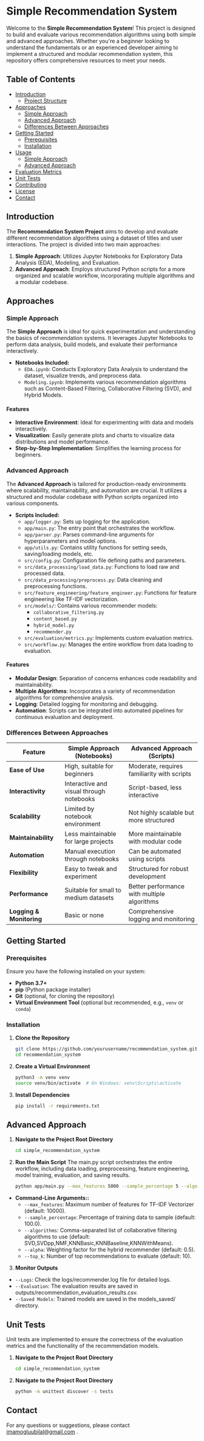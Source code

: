 # Simple Recommendation System

Welcome to the **Simple Recommendation System**! This project is designed to build and evaluate various recommendation algorithms using both simple and advanced approaches. Whether you're a beginner looking to understand the fundamentals or an experienced developer aiming to implement a structured and modular recommendation system, this repository offers comprehensive resources to meet your needs.

## Table of Contents

- [Introduction](#introduction)
  - [Project Structure](#project-structure)
- [Approaches](#approaches)
  - [Simple Approach](#simple-approach)
  - [Advanced Approach](#advanced-approach)
  - [Differences Between Approaches](#differences-between-approaches)
- [Getting Started](#getting-started)
  - [Prerequisites](#prerequisites)
  - [Installation](#installation)
- [Usage](#usage)
  - [Simple Approach](#simple-approach-1)
  - [Advanced Approach](#advanced-approach-1)
- [Evaluation Metrics](#evaluation-metrics)
- [Unit Tests](#unit-tests)
- [Contributing](#contributing)
- [License](#license)
- [Contact](#contact)

## Introduction

The **Recommendation System Project** aims to develop and evaluate different recommendation algorithms using a dataset of titles and user interactions. The project is divided into two main approaches:

1. **Simple Approach**: Utilizes Jupyter Notebooks for Exploratory Data Analysis (EDA), Modeling, and Evaluation.
2. **Advanced Approach**: Employs structured Python scripts for a more organized and scalable workflow, incorporating multiple algorithms and a modular codebase.


## Approaches

### Simple Approach

The **Simple Approach** is ideal for quick experimentation and understanding the basics of recommendation systems. It leverages Jupyter Notebooks to perform data analysis, build models, and evaluate their performance interactively.

- **Notebooks Included:**
  - `EDA.ipynb`: Conducts Exploratory Data Analysis to understand the dataset, visualize trends, and preprocess data.
  - `Modeling.ipynb`: Implements various recommendation algorithms such as Content-Based Filtering, Collaborative Filtering (SVD), and Hybrid Models.

#### Features

- **Interactive Environment**: Ideal for experimenting with data and models interactively.
- **Visualization**: Easily generate plots and charts to visualize data distributions and model performance.
- **Step-by-Step Implementation**: Simplifies the learning process for beginners.

### Advanced Approach

The **Advanced Approach** is tailored for production-ready environments where scalability, maintainability, and automation are crucial. It utilizes a structured and modular codebase with Python scripts organized into various components.

- **Scripts Included:**
  - `app/logger.py`: Sets up logging for the application.
  - `app/main.py`: The entry point that orchestrates the workflow.
  - `app/parser.py`: Parses command-line arguments for hyperparameters and model options.
  - `app/utils.py`: Contains utility functions for setting seeds, saving/loading models, etc.
  - `src/config.py`: Configuration file defining paths and parameters.
  - `src/data_processing/load_data.py`: Functions to load raw and processed data.
  - `src/data_processing/preprocess.py`: Data cleaning and preprocessing functions.
  - `src/feature_engineering/feature_engineer.py`: Functions for feature engineering like TF-IDF vectorization.
  - `src/models/`: Contains various recommender models:
    - `collaborative_filtering.py`
    - `content_based.py`
    - `hybrid_model.py`
    - `recommender.py`
  - `src/evaluation/metrics.py`: Implements custom evaluation metrics.
  - `src/workflow.py`: Manages the entire workflow from data loading to evaluation.
  
#### Features

- **Modular Design**: Separation of concerns enhances code readability and maintainability.
- **Multiple Algorithms**: Incorporates a variety of recommendation algorithms for comprehensive analysis.
- **Logging**: Detailed logging for monitoring and debugging.
- **Automation**: Scripts can be integrated into automated pipelines for continuous evaluation and deployment.

### Differences Between Approaches

| Feature                | Simple Approach (Notebooks)            | Advanced Approach (Scripts)               |
|------------------------|----------------------------------------|-------------------------------------------|
| **Ease of Use**        | High, suitable for beginners          | Moderate, requires familiarity with scripts |
| **Interactivity**      | Interactive and visual through notebooks | Script-based, less interactive          |
| **Scalability**        | Limited by notebook environment        | Not highly scalable but more structured  |
| **Maintainability**    | Less maintainable for large projects   | More maintainable with modular code      |
| **Automation**         | Manual execution through notebooks     | Can be automated using scripts            |
| **Flexibility**        | Easy to tweak and experiment           | Structured for robust development         |
| **Performance**        | Suitable for small to medium datasets  | Better performance with multiple algorithms |
| **Logging & Monitoring** | Basic or none                          | Comprehensive logging and monitoring      |

## Getting Started

### Prerequisites

Ensure you have the following installed on your system:

- **Python 3.7+**
- **pip** (Python package installer)
- **Git** (optional, for cloning the repository)
- **Virtual Environment Tool** (optional but recommended, e.g., `venv` or `conda`)

### Installation

1. **Clone the Repository**

   ```bash
   git clone https://github.com/yourusername/recommendation_system.git
   cd recommendation_system
   ```
2. **Create a Virtual Environment**

    ```bash
    python3 -m venv venv
    source venv/bin/activate  # On Windows: venv\Scripts\activate
    ```
   
3. **Install Dependencies**

    ```bash
    pip install -r requirements.txt
    ```

## Advanced Approach

1. **Navigate to the Project Root Directory**

   ```bash
   cd simple_recommendation_system
   ```
2. **Run the Main Script**
The main.py script orchestrates the entire workflow, including data loading, preprocessing, feature engineering, model training, evaluation, and saving results.

    ```bash
    python app/main.py --max_features 5000 --sample_percentage 5 --algorithms SVD --alpha 0.5 --top_k 10
    ```
- **Command-Line Arguments::**
  - `--max_features`: Maximum number of features for TF-IDF Vectorizer (default: 10000).
  - `--sample_percentage`: Percentage of training data to sample (default: 100.0).
  - `--algorithms`: Comma-separated list of collaborative filtering algorithms to use (default: SVD,SVDpp,NMF,KNNBasic,KNNBaseline,KNNWithMeans).
  - `--alpha`: Weighting factor for the hybrid recommender (default: 0.5).
  - `--top_k`: Number of top recommendations to evaluate (default: 10).

3. **Monitor Outputs**

  - `--Logs`: Check the logs/recommender.log file for detailed logs.
  - `--Evaluation`: The evaluation results are saved in outputs/recommendation_evaluation_results.csv.
  - `--Saved Models`: Trained models are saved in the models_saved/ directory.

## Unit Tests

Unit tests are implemented to ensure the correctness of the evaluation metrics and the functionality of the recommendation models.

1. **Navigate to the Project Root Directory**
    
   ```bash
   cd simple_recommendation_system
   ```

2. **Navigate to the Project Root Directory**

    ```bash
   python -m unittest discover -s tests
   ```
   
## Contact
For any questions or suggestions, please contact imamogluubilal@gmail.com .

